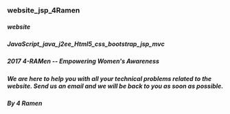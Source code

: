 ### website_jsp_4Ramen
##### website 
##### JavaScript_java_j2ee_Html5_css_bootstrap_jsp_mvc 
##### 2017 4-RAMen -- Empowering Women's Awareness
##### We are here to help you with all your technical problems related to the website. Send us an email and we will be back to you as soon as possible.
##### By 4 Ramen
